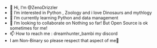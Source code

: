 - 👋 Hi, I’m @ZenoDrizzler
- 👀 I’m interested in Python , Zoology and i love Dinosaurs and  mythlogy 
- 🌱 I’m currently learning Python and data management 
- 💞️ I’m looking to collaborate on Nothing so far! But Open Source is ok sometimes for me!
- 📫 How to reach me : dreamhunter_bambi my discord
- I am Non-Binary so please respect that aspect of me🐲

